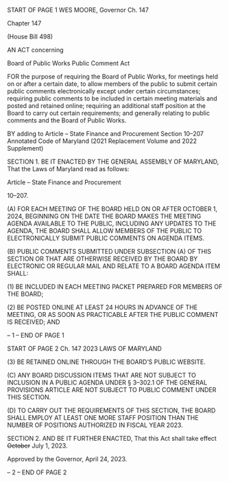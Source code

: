 START OF PAGE 1
WES MOORE, Governor Ch. 147

Chapter 147

(House Bill 498)

AN ACT concerning

Board of Public Works Public Comment Act

FOR the purpose of requiring the Board of Public Works, for meetings held on or after a
certain date, to allow members of the public to submit certain public comments
electronically except under certain circumstances; requiring public comments to be
included in certain meeting materials and posted and retained online; requiring an
additional staff position at the Board to carry out certain requirements; and
generally relating to public comments and the Board of Public Works.

BY adding to
Article – State Finance and Procurement
Section 10–207
Annotated Code of Maryland
(2021 Replacement Volume and 2022 Supplement)

SECTION 1. BE IT ENACTED BY THE GENERAL ASSEMBLY OF MARYLAND,
That the Laws of Maryland read as follows:

Article – State Finance and Procurement

10–207.

(A) FOR EACH MEETING OF THE BOARD HELD ON OR AFTER OCTOBER 1,
2024, BEGINNING ON THE DATE THE BOARD MAKES THE MEETING AGENDA
AVAILABLE TO THE PUBLIC, INCLUDING ANY UPDATES TO THE AGENDA, THE BOARD
SHALL ALLOW MEMBERS OF THE PUBLIC TO ELECTRONICALLY SUBMIT PUBLIC
COMMENTS ON AGENDA ITEMS.

(B) PUBLIC COMMENTS SUBMITTED UNDER SUBSECTION (A) OF THIS
SECTION OR THAT ARE OTHERWISE RECEIVED BY THE BOARD BY ELECTRONIC OR
REGULAR MAIL AND RELATE TO A BOARD AGENDA ITEM SHALL:

(1) BE INCLUDED IN EACH MEETING PACKET PREPARED FOR
MEMBERS OF THE BOARD;

(2) BE POSTED ONLINE AT LEAST 24 HOURS IN ADVANCE OF THE
MEETING, OR AS SOON AS PRACTICABLE AFTER THE PUBLIC COMMENT IS RECEIVED;
AND

– 1 –
END OF PAGE 1

START OF PAGE 2
Ch. 147 2023 LAWS OF MARYLAND

(3) BE RETAINED ONLINE THROUGH THE BOARD’S PUBLIC WEBSITE.

(C) ANY BOARD DISCUSSION ITEMS THAT ARE NOT SUBJECT TO INCLUSION
IN A PUBLIC AGENDA UNDER § 3–302.1 OF THE GENERAL PROVISIONS ARTICLE ARE
NOT SUBJECT TO PUBLIC COMMENT UNDER THIS SECTION.

(D) TO CARRY OUT THE REQUIREMENTS OF THIS SECTION, THE BOARD
SHALL EMPLOY AT LEAST ONE MORE STAFF POSITION THAN THE NUMBER OF
POSITIONS AUTHORIZED IN FISCAL YEAR 2023.

SECTION 2. AND BE IT FURTHER ENACTED, That this Act shall take effect
~~October~~ July 1, 2023.

Approved by the Governor, April 24, 2023.

– 2 –
END OF PAGE 2
